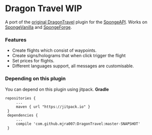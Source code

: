 # Dragon Travel WIP

A port of the [original DragonTravel][1] plugin for the [SpongeAPI][2].
Works on [SpongeVanilla][4] and [SpongeForge][3].

[1]: https://github.com/Phiwa/DragonTravel
[2]: https://github.com/SpongePowered/SpongeAPI
[3]: https://github.com/SpongePowered/SpongeForge
[4]: https://github.com/SpongePowered/SpongeVanilla

### Features
* Create flights which consist of waypoints.
* Create signs/holograms that when click trigger the flight
* Set prices for flights.
* Different languages support, all messages are customisable.
### Depending on this plugin
You can depend on this plugin using jitpack. 
**Gradle**
```
repositories {
     ...
     maven { url "https://jitpack.io" }
 }
 dependencies {
     ...
     compile 'com.github.mjra007:DragonTravel:master-SNAPSHOT'
 }
```

